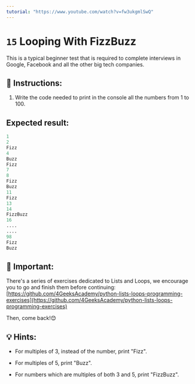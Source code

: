 ```yaml
---
tutorial: "https://www.youtube.com/watch?v=fw3ukgmlSwQ"
---
```


# `15` Looping With FizzBuzz

This is a typical beginner test that is required to complete interviews in Google, Facebook and all the other big tech companies.

## 📝 Instructions:

1. Write the code needed to print in the console all the numbers from 1 to 100.

## Expected result:

```py
1
2
Fizz
4
Buzz
Fizz
7
8
Fizz
Buzz
11
Fizz
13
14
FizzBuzz
16
....
....
98
Fizz
Buzz
```


## 🔎 Important: 

There's a series of exercises dedicated to Lists and Loops, we encourage you to go and finish them before continuing: [https://github.com/4GeeksAcademy/python-lists-loops-programming-exercises](https://github.com/4GeeksAcademy/python-lists-loops-programming-exercises) 

Then, come back!😊

## 💡 Hints:

+ For multiples of 3, instead of the number, print "Fizz".
 
+ For multiples of 5, print "Buzz". 

+ For numbers which are multiples of both 3 and 5, print "FizzBuzz".
